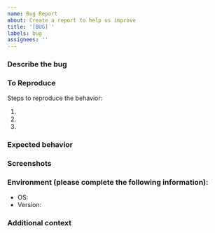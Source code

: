```yaml
---
name: Bug Report
about: Create a report to help us improve
title: '[BUG] '
labels: bug
assignees: ''
---
```


### Describe the bug

<!-- A clear and concise description of what the bug is. -->

### To Reproduce

Steps to reproduce the behavior:

1.
2.
3.

### Expected behavior

<!-- A clear and concise description of what you expected to happen. -->

### Screenshots

<!-- If applicable, add screenshots to help explain your problem. -->

### Environment (please complete the following information):

- OS: <!-- [e.g. macOS, Windows] -->
- Version: <!-- [e.g. 22] -->

### Additional context

<!-- Add any other context about the problem here. -->
